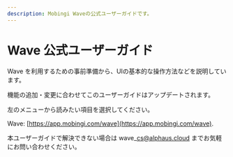 ```yaml
---
description: Mobingi Waveの公式ユーザーガイドです。
---
```


# Wave 公式ユーザーガイド

Wave を利用するための事前準備から、UIの基本的な操作方法などを説明しています。

機能の追加・変更に合わせてこのユーザーガイドはアップデートされます。

左のメニューから読みたい項目を選択してください。

Wave: [https://app.mobingi.com/wave](https://app.mobingi.com/wave).

本ユーザーガイドで解決できない場合は wave\_cs@alphaus.cloud までお気軽にお問い合わせください。

